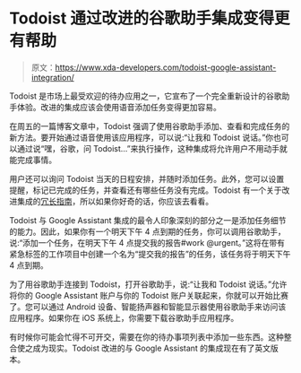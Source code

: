 # Todoist 通过改进的谷歌助手集成变得更有帮助

> 原文：<https://www.xda-developers.com/todoist-google-assistant-integration/>

Todoist 是市场上最受欢迎的待办应用之一，它宣布了一个完全重新设计的谷歌助手体验。改进的集成应该会使用语音添加任务变得更加容易。

在周五的一篇博客文章中，Todoist 强调了使用谷歌助手添加、查看和完成任务的新方法。要开始通过语音使用该应用程序，可以说:“让我和 Todoist 说话。”你也可以通过说“嘿，谷歌，问 Todoist…”来执行操作，这种集成将允许用户不用动手就能完成事情。

用户还可以询问 Todoist 当天的日程安排，并随时添加任务。此外，您可以设置提醒，标记已完成的任务，并查看还有哪些任务没有完成。Todoist 有一个关于改进集成的[冗长指南](https://todoist.com/help/articles/how-to-use-todoist-for-google-assistant)，所以如果你好奇的话，你应该去看看。

Todoist 与 Google Assistant 集成的最令人印象深刻的部分之一是添加任务细节的能力。因此，如果你有一个明天下午 4 点到期的任务，你可以调用谷歌助手，说:“添加一个任务，在明天下午 4 点提交我的报告#work @urgent。”这将在带有紧急标签的工作项目中创建一个名为“提交我的报告”的任务，该任务将于明天下午 4 点到期。

为了用谷歌助手连接到 Todoist，打开谷歌助手，说:“让我和 Todoist 说话。”允许将你的 Google Assistant 账户与你的 Todoist 账户关联起来，你就可以开始比赛了。您可以通过 Android 设备、智能扬声器和智能显示器使用谷歌助手来访问该应用程序。如果你在 iOS 系统上，你需要下载谷歌助手应用程序。

有时候你可能会忙得不可开交，需要在你的待办事项列表中添加一些东西。这种整合使之成为现实。Todoist 改进的与 Google Assistant 的集成现在有了英文版本。